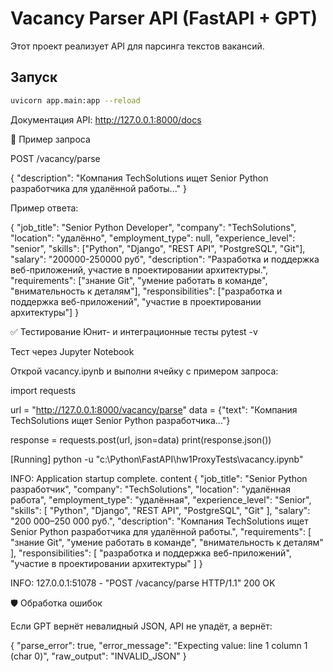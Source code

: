 # Vacancy Parser API (FastAPI + GPT)

Этот проект реализует API для парсинга текстов вакансий.

## Запуск

```bash
uvicorn app.main:app --reload
```

Документация API: http://127.0.0.1:8000/docs

🔎 Пример запроса

POST /vacancy/parse

{
  "description": "Компания TechSolutions ищет Senior Python разработчика для удалённой работы..."
}


Пример ответа:

{
  "job_title": "Senior Python Developer",
  "company": "TechSolutions",
  "location": "удалённо",
  "employment_type": null,
  "experience_level": "senior",
  "skills": ["Python", "Django", "REST API", "PostgreSQL", "Git"],
  "salary": "200000-250000 руб",
  "description": "Разработка и поддержка веб-приложений, участие в проектировании архитектуры.",
  "requirements": ["знание Git", "умение работать в команде", "внимательность к деталям"],
  "responsibilities": ["разработка и поддержка веб-приложений", "участие в проектировании архитектуры"]
}

✅ Тестирование
Юнит- и интеграционные тесты
pytest -v

Тест через Jupyter Notebook

Открой vacancy.ipynb и выполни ячейку с примером запроса:

import requests

url = "http://127.0.0.1:8000/vacancy/parse"
data = {"text": "Компания TechSolutions ищет Senior Python разработчика..."}

response = requests.post(url, json=data)
print(response.json())

[Running] python -u "c:\Python\FastAPI\hw1ProxyTests\vacancy.ipynb"

INFO:     Application startup complete.
content 
{
    "job_title": "Senior Python разработчик",
    "company": "TechSolutions",
    "location": "удалённая работа",
    "employment_type": "удалённая",
    "experience_level": "Senior",
    "skills": [
        "Python",
        "Django",
        "REST API",
        "PostgreSQL",
        "Git"
    ],
    "salary": "200 000–250 000 руб.",
    "description": "Компания TechSolutions ищет Senior Python разработчика для удалённой работы.",
    "requirements": [
        "знание Git",
        "умение работать в команде",
        "внимательность к деталям"
    ],
    "responsibilities": [
        "разработка и поддержка веб-приложений",
        "участие в проектировании архитектуры"
    ]
}

INFO:     127.0.0.1:51078 - "POST /vacancy/parse HTTP/1.1" 200 OK

🛡 Обработка ошибок

Если GPT вернёт невалидный JSON, API не упадёт, а вернёт:

{
  "parse_error": true,
  "error_message": "Expecting value: line 1 column 1 (char 0)",
  "raw_output": "INVALID_JSON"
}

